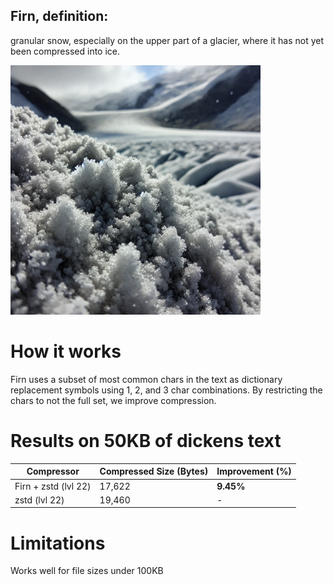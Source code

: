 ## Firn, definition:
granular snow, especially on the upper part of a glacier, where it has not yet been compressed into ice.

<img src="img.png" alt="firn" width="400">

# How it works
Firn uses a subset of most common chars in the text as dictionary replacement symbols using 1, 2, and 3 char combinations. By restricting the chars to not the full set, we improve compression.

# Results on 50KB of dickens text
| Compressor | Compressed Size (Bytes) | Improvement (%) |
|------------|--------------------------|-----------------|
| Firn + zstd (lvl 22)       | 17,622                   | **9.45%**        |
| zstd (lvl 22) | 19,460                | -               |

# Limitations
Works well for file sizes under 100KB
